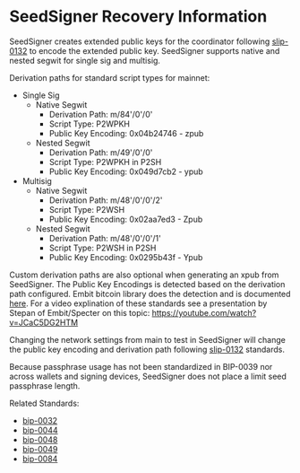 # SeedSigner Recovery Information

SeedSigner creates extended public keys for the coordinator following [slip-0132](https://github.com/satoshilabs/slips/blob/master/slip-0132.md) to encode the extended public key. SeedSigner supports native and nested segwit for single sig and multisig.

Derivation paths for standard script types for mainnet:

- Single Sig
	- Native Segwit
		- Derivation Path: m/84'/0'/0'
		- Script Type: P2WPKH
		- Public Key Encoding: 0x04b24746 - zpub
	- Nested Segwit
		- Derivation Path: m/49'/0'/0'
		- Script Type: P2WPKH in P2SH
		- Public Key Encoding: 0x049d7cb2 - ypub
- Multisig
	- Native Segwit
		- Derivation Path: m/48'/0'/0'/2'
		- Script Type: P2WSH
		- Public Key Encoding: 0x02aa7ed3 - Zpub
	- Nested Segwit
		- Derivation Path: m/48'/0'/0'/1'
		- Script Type: P2WSH in P2SH
		- Public Key Encoding: 0x0295b43f - Ypub

Custom derivation paths are also optional when generating an xpub from SeedSigner. The Public Key Encodings is detected based on the derivation path configured. Embit bitcoin library does the detection and is documented [here](https://github.com/diybitcoinhardware/embit/blob/master/docs/api/bip32.md#detect_version). For a video explination of these standards see a presentation by Stepan of Embit/Specter on this topic: https://youtube.com/watch?v=JCaC5DG2HTM

Changing the network settings from main to test in SeedSigner will change the public key encoding and derivation path following [slip-0132](https://github.com/satoshilabs/slips/blob/master/slip-0132.md) standards.

Because passphrase usage has not been standardized in BIP-0039 nor across wallets and signing devices, SeedSigner does not place a limit seed passphrase length. 

Related Standards:
- [bip-0032](https://github.com/bitcoin/bips/blob/master/bip-0032.mediawiki)
- [bip-0044](https://github.com/bitcoin/bips/blob/master/bip-0044.mediawiki)
- [bip-0048](https://github.com/bitcoin/bips/blob/master/bip-0048.mediawiki)
- [bip-0049](https://github.com/bitcoin/bips/blob/master/bip-0049.mediawiki)
- [bip-0084](https://github.com/bitcoin/bips/blob/master/bip-0084.mediawiki)
